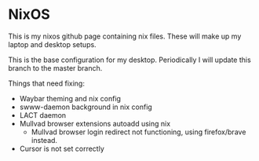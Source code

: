 # NixOS

This is my nixos github page containing nix files. These will make up my laptop and desktop setups.

This is the base configuration for my desktop. Periodically I will update this branch to the master branch.

Things that need fixing:
* Waybar theming and nix config
* swww-daemon background in nix config
* LACT daemon
* Mullvad browser extensions autoadd using nix
  * Mullvad browser login redirect not functioning, using firefox/brave instead.
* Cursor is not set correctly